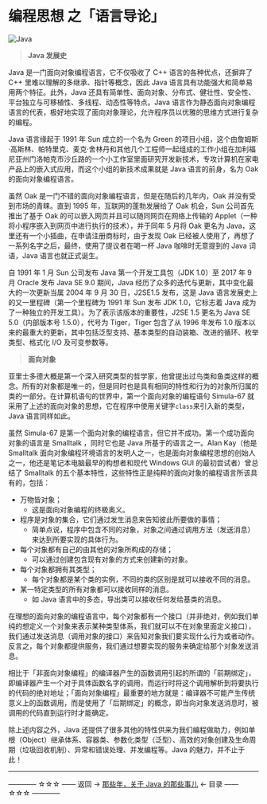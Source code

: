 # 编程思想 之「语言导论」

![Java](http://img.blog.csdn.net/20171202132506152)

> **Java 发展史**

Java 是一门面向对象编程语言，它不仅吸收了 C++ 语言的各种优点，还摒弃了 C++ 里难以理解的多继承、指针等概念，因此 Java 语言具有功能强大和简单易用两个特征。此外，Java 还具有简单性、面向对象、分布式、健壮性、安全性、平台独立与可移植性、多线程、动态性等特点。Java 语言作为静态面向对象编程语言的代表，极好地实现了面向对象理论，允许程序员以优雅的思维方式进行复杂的编程。

Java 语言缘起于 1991 年 Sun 成立的一个名为 Green 的项目小组，这个由詹姆斯·高斯林、帕特里克、麦克·舍林丹和其他几个工程师一起组成的工作小组在加利福尼亚州门洛帕克市沙丘路的一个小工作室里面研究开发新技术，专攻计算机在家电产品上的嵌入式应用，而这个小组的新技术成果就是 Java 语言的前身，名为 Oak 的面向对象编程语言。

虽然 Oak 是一门不错的面向对象编程语言，但是在随后的几年内，Oak 并没有受到市场的青睐。直到 1995 年，互联网的蓬勃发展给了 Oak 机会，Sun 公司首先推出了基于 Oak 的可以嵌入网页并且可以随同网页在网络上传输的 Applet（一种将小程序嵌入到网页中进行执行的技术），并于同年 5 月将 Oak 更名为 Java，这里还有一个小插曲，在申请注册商标时，由于发现 Oak 已经被人使用了，再想了一系列名字之后，最终，使用了提议者在喝一杯 Java 咖啡时无意提到的 Java 词语，Java 语言也就正式诞生。

自 1991 年 1 月 Sun 公司发布 Java 第一个开发工具包（JDK 1.0）至 2017 年 9 月 Oracle 发布 Java SE 9.0 期间，Java 经历了众多的迭代与更新，其中变化最大的一次更新当属 2004 年 9 月 30 日，J2SE1.5 发布，这是 Java 语言发展史上的又一里程碑（第一个里程碑为 1991 年 Sun 发布 JDK 1.0，它标志着 Java 成为了一种独立的开发工具）。为了表示该版本的重要性，J2SE 1.5 更名为 Java SE 5.0（内部版本号 1.5.0），代号为 Tiger，Tiger 包含了从 1996 年发布 1.0 版本以来的最重大的更新，其中包括泛型支持、基本类型的自动装箱、改进的循环、枚举类型、格式化 I/O 及可变参数等。

> **面向对象**

亚里士多德大概是第一个深入研究类型的哲学家，他曾提出过鸟类和鱼类这样的概念。所有的对象都是唯一的，但是同时也是具有相同的特性和行为的对象所归属的类的一部分。在计算机语句的世界中，第一个面向对象的编程语句 Simula-67 就采用了上述的面向对象的思想，它在程序中使用关键字`class`来引入新的类型，Java 语言同样如此。

虽然 Simula-67 是第一个面向对象的编程语言，但它并不成功。第一个成功面向对象的语言是 Smalltalk ，同时它也是 Java 所基于的语言之一。Alan Kay（他是 Smalltalk 面向对象编程环境语言的发明人之一，也是面向对象编程思想的创始人之一，他还是笔记本电脑最早的构想者和现代 Windows GUI 的最初尝试者）曾总结了 Smalltalk 的五个基本特性，这些特性正是纯粹的面向对象的编程语言所该具有的，包括：

- 万物皆对象；
  - 这是面向对象编程的终极奥义。
- 程序是对象的集合，它们通过发生消息来告知彼此所要做的事情；
  - 简单点说，程序中包含不同的对象，对象之间通过调用方法（发送消息）来达到所要实现的具体行为。
- 每个对象都有自己的由其他的对象所构成的存储；
  - 可以通过创建包含现有对象的方式来创建新的对象。
- 每个对象都拥有其类型；
  - 每个对象都是某个类的实例，不同的类的区别是就可以接收不同的消息。
- 某一特定类型的所有对象都可以接收同样的消息。
  - 如 Java 语言中的多态，导出类可以接收任何发给基类的消息。

在理想的面向对象的编程语言中，每个对象都有一个接口（并非绝对，例如我们单纯的想定义一个对象来表示某种类型体系，我们就可以不在对象里面定义接口），我们通过发送消息（调用对象的接口）来告知对象我们要实现什么行为或者动作。反言之，每个对象都提供服务，我们通过想要实现的服务来确定给那个对象发送消息。

相比于「非面向对象编程」的编译器产生的函数调用引起的所谓的「前期绑定」，即编译器产生一个对于具体函数名字的调用，而运行时将这个调用解析到将要执行的代码的绝对地址；「面向对象编程」最重要的地方就是：编译器不可能产生传统意义上的函数调用，而是使用了「后期绑定」的概念，即当向对象发送消息时，被调用的代码直到运行时才能确定。

除上述内容之外，Java 还提供了很多其他的特性供来为我们编程做助力，例如单根（Object）继承体系、容器类、参数化类型（泛型）、高效的对象创建及生命周期（垃圾回收机制）、异常和错误处理、并发编程等。Java 的魅力，并不止于此！


----------

———— ☆☆☆ —— 返回 -> [那些年，关于 Java 的那些事儿](https://github.com/guobinhit/java-skills/blob/master/README.md) <- 目录 —— ☆☆☆ ————

